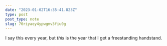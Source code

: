 ```yaml
---
date: "2023-01-02T16:35:41.823Z"
type: post 
post_type: note
slug: 70riyaey4ypwgmv3fiu0g
---
```

I say this every year, but _this_ is the year that I get a freestanding handstand. 

